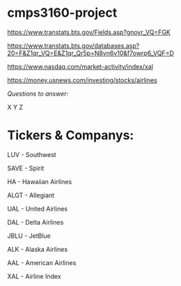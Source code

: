 # cmps3160-project

https://www.transtats.bts.gov/Fields.asp?gnoyr_VQ=FGK

https://www.transtats.bts.gov/databases.asp?20=F&Z1qr_VQ=E&Z1qr_Qr5p=N8vn6v10&f7owrp6_VQF=D

https://www.nasdaq.com/market-activity/index/xal

https://money.usnews.com/investing/stocks/airlines

*Questions to answer:* 

X
Y 
Z


# Tickers & Companys:

LUV - Southwest

SAVE - Spirit 

HA - Hawaiian Airlines

ALGT - Allegiant

UAL - United Airlines

DAL - Delta Airlines

JBLU - JetBlue

ALK - Alaska Airlines

AAL - American Airlines

XAL - Airline Index
